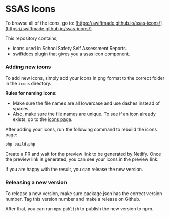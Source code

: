 SSAS Icons
==================

To browse all of the icons, go to:
[https://swiftmade.github.io/ssas-icons/](https://swiftmade.github.io/ssas-icons/)

This repository contains;

- icons used in School Safety Self Assessment Reports.
- swiftdocs plugin that gives you a ssas icon component. 


### Adding new icons

To add new icons, simply add your icons in png format to the correct folder in the `icons` directory.

**Rules for naming icons:**
- Make sure the file names are all lowercase and use dashes instead of spaces.
- Also, make sure the file names are unique. To see if an icon already exists, go to the [icons page](https://swiftmade.github.io/ssas-icons/).

After adding your icons, run the following command to rebuild the icons page:

```bash
php build.php
```

Create a PR and wait for the preview link to be generated by Netlify. Once the preview link is generated, you can see your icons in the preview link.

If you are happy with the result, you can release the new version.

### Releasing a new version

To release a new version, make sure package.json has the correct version number.  Tag this version number and make a release on Github.

After that, you can run `npm publish` to publish the new version to npm.
